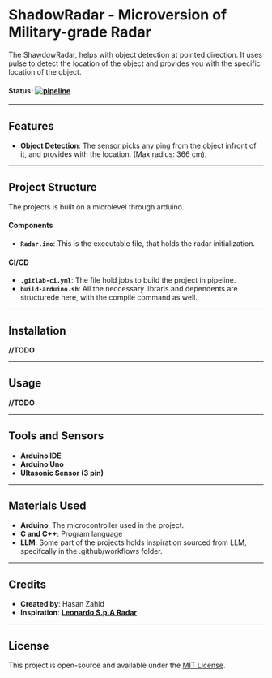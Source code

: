 # ShadowRadar - Microversion of Military-grade Radar

The ShawdowRadar, helps with object detection at pointed direction. It uses pulse to detect the location of the object and provides you with the specific location of the object.

#### Status: [![pipeline](https://github.com/zahidhub/ShadowRadar/actions/workflows/.gitlab-ci.yml/badge.svg)](https://github.com/zahidhub/ShadowRadar/actions/workflows/.gitlab-ci.yml)
---

## Features

- **Object Detection**: The sensor picks any ping from the object infront of it, and provides with the location. (Max radius: 366 cm).


---

## Project Structure

The projects is built on a microlevel through arduino.

#### Components
- **`Radar.ino`**: This is the executable file, that holds the radar initialization.

#### CI/CD
- **`.gitlab-ci.yml`**: The file hold jobs to build the project in pipeline.
- **`build-arduino.sh`**: All the neccessary libraris and dependents are structurede here, with the compile command as well.

---

## Installation

 **//TODO**

---

## Usage

 **//TODO**

---

## Tools and Sensors

- **Arduino IDE**
- **Arduino Uno**
- **Ultasonic Sensor (3 pin)**

---

## Materials Used

- **Arduino**: The microcontroller used in the project.
- **C and C++**: Program language
- **LLM**: Some part of the projects holds inspiration sourced from LLM, specifcally in the .github/workflows folder.

---

## Credits

- **Created by**: Hasan Zahid
- **Inspiration**: [**Leonardo S.p.A Radar**](https://electronics.leonardo.com/en/radars-sensors)

---

## License

This project is open-source and available under the [MIT License](LICENSE).
